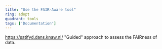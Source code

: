 ```yaml
---
title: "Use the FAIR-Aware tool"
ring: adopt
quadrant: tools
tags: ['Documentation']
---
```

https://satifyd.dans.knaw.nl/ 
"Guided" approach to assess the FAIRness of data.
